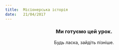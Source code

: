 ```yaml
---
title:  Місіонерська історія
date:   21/04/2017
---
```


### <center>Ми готуємо цей урок.</center>
<center>Будь ласка, зайдіть пізніше.</center>